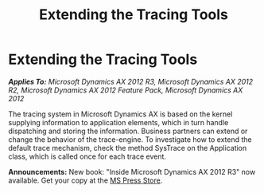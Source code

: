 ﻿---
title: Extending the Tracing Tools
TOCTitle: Extending the Tracing Tools
ms:assetid: f4e1917d-7221-44b1-911e-899bf4e4fe0a
ms:mtpsurl: https://msdn.microsoft.com/en-us/library/Aa889036(v=AX.60)
ms:contentKeyID: 35253530
ms.date: 05/18/2015
mtps_version: v=AX.60
---

# Extending the Tracing Tools 


_**Applies To:** Microsoft Dynamics AX 2012 R3, Microsoft Dynamics AX 2012 R2, Microsoft Dynamics AX 2012 Feature Pack, Microsoft Dynamics AX 2012_

The tracing system in Microsoft Dynamics AX is based on the kernel supplying information to application elements, which in turn handle dispatching and storing the information. Business partners can extend or change the behavior of the trace-engine. To investigate how to extend the default trace mechanism, check the method SysTrace on the Application class, which is called once for each trace event.

  
**Announcements:** New book: "Inside Microsoft Dynamics AX 2012 R3" now available. Get your copy at the [MS Press Store](https://www.microsoftpressstore.com/store/inside-microsoft-dynamics-ax-2012-r3-9780735685109).

